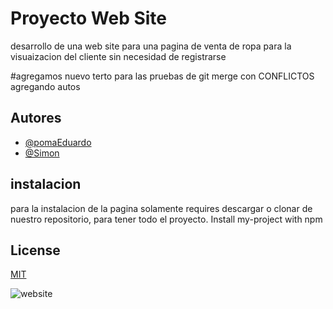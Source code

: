 
# Proyecto Web Site

desarrollo de una web site para una pagina de venta de ropa para la visuaizacion del cliente sin necesidad de registrarse

#agregamos nuevo terto para las pruebas de git merge con CONFLICTOS agregando autos

## Autores

- [@pomaEduardo](https://www.github.com/octokatherine)
- [@Simon](https://www.github.com/octokatherine)


## instalacion

para la instalacion de la pagina  solamente requires descargar o clonar de nuestro repositorio, para tener todo el proyecto.
Install my-project with npm


    
## License

[MIT](https://choosealicense.com/licenses/mit/)



![website](https://images-wixmp-530a50041672c69d335ba4cf.wixmp.com/templates/image/9068c4b31e8394dbfe11bdd6cc24f92f2574a195907aabf5f7c428b29588e796.jpg)

